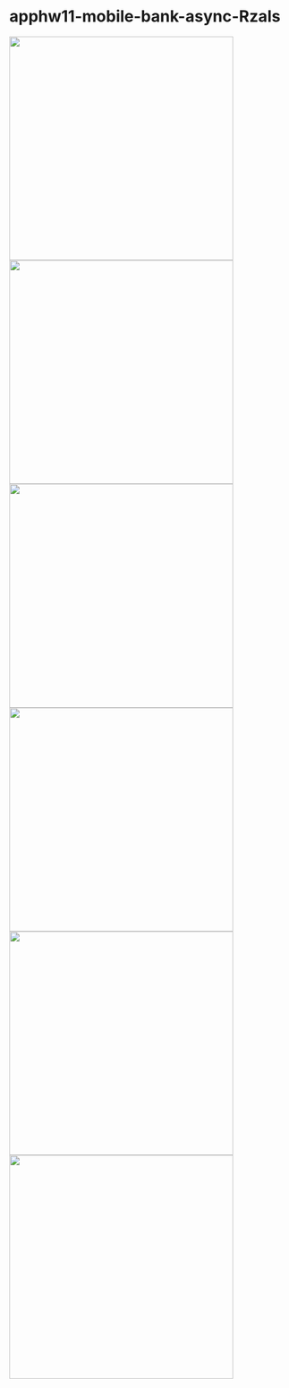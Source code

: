 # apphw11-mobile-bank-async-RzaIs

<img src='images/s1.1.png' width=400 /> <img src='images/s1.2.png' width=400 />
<img src='images/s2.png' width=400 /> <img src='images/s3.png' width=400 />
<img src='images/s4.png' width=400 /> <img src='images/s5.png' width=400 />

